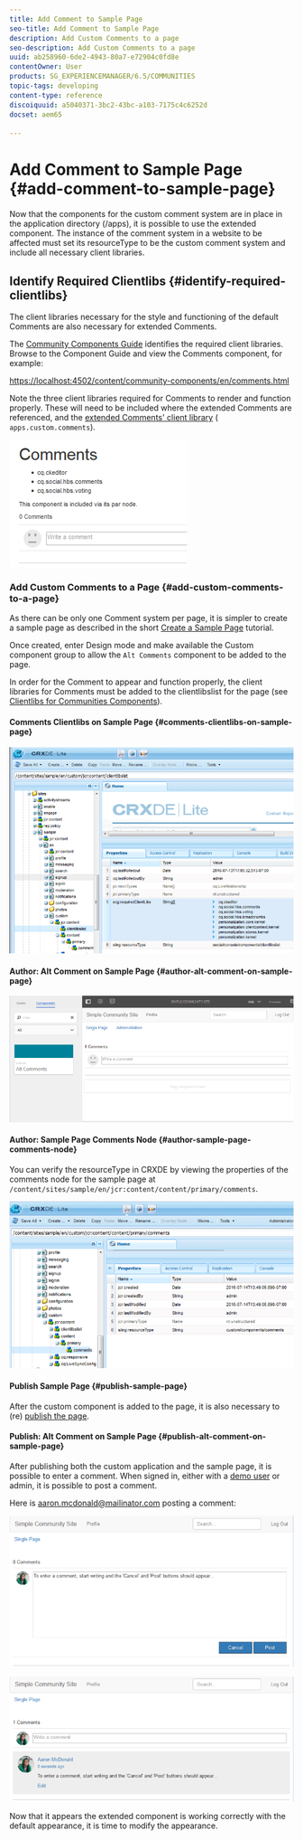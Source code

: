 ```yaml
---
title: Add Comment to Sample Page
seo-title: Add Comment to Sample Page
description: Add Custom Comments to a page
seo-description: Add Custom Comments to a page
uuid: ab258960-6de2-4943-80a7-e72904c0fd8e
contentOwner: User
products: SG_EXPERIENCEMANAGER/6.5/COMMUNITIES
topic-tags: developing
content-type: reference
discoiquuid: a5040371-3bc2-43bc-a103-7175c4c6252d
docset: aem65

---
```


# Add Comment to Sample Page  {#add-comment-to-sample-page}

Now that the components for the custom comment system are in place in the application directory (/apps), it is possible to use the extended component. The instance of the comment system in a website to be affected must set its resourceType to be the custom comment system and include all necessary client libraries.

## Identify Required Clientlibs {#identify-required-clientlibs}

The client libraries necessary for the style and functioning of the default Comments are also necessary for extended Comments.

The [Community Components Guide](/help/communities/components-guide.md) identifies the required client libraries. Browse to the Component Guide and view the Comments component, for example:

[https://localhost:4502/content/community-components/en/comments.html](https://localhost:4502/content/community-components/en/comments.html)

Note the three client libraries required for Comments to render and function properly. These will need to be included where the extended Comments are referenced, and the [extended Comments' client library](/help/communities/extend-create-components.md#create-a-client-library-folder) ( `apps.custom.comments`).

![chlimage_1-47](assets/chlimage_1-47.png)

### Add Custom Comments to a Page {#add-custom-comments-to-a-page}

As there can be only one Comment system per page, it is simpler to create a sample page as described in the short [Create a Sample Page](/help/communities/create-sample-page.md) tutorial.

Once created, enter Design mode and make available the Custom component group to allow the `Alt Comments` component to be added to the page.

In order for the Comment to appear and function properly, the client libraries for Comments must be added to the clientlibslist for the page (see [Clientlibs for Communities Components](/help/communities/clientlibs.md)).

#### Comments Clientlibs on Sample Page {#comments-clientlibs-on-sample-page}

![chlimage_1-48](assets/chlimage_1-48.png)

#### Author: Alt Comment on Sample Page {#author-alt-comment-on-sample-page}

![chlimage_1-49](assets/chlimage_1-49.png)

#### Author: Sample Page Comments Node {#author-sample-page-comments-node}

You can verify the resourceType in CRXDE by viewing the properties of the comments node for the sample page at `/content/sites/sample/en/jcr:content/content/primary/comments`.

![chlimage_1-50](assets/chlimage_1-50.png)

#### Publish Sample Page {#publish-sample-page}

After the custom component is added to the page, it is also necessary to (re) [publish the page](/help/communities/sites-console.md#publishing-the-site).

#### Publish: Alt Comment on Sample Page {#publish-alt-comment-on-sample-page}

After publishing both the custom application and the sample page, it is possible to enter a comment. When signed in, either with a [demo user](/help/communities/tutorials.md#demo-users) or admin, it is possible to post a comment.

Here is aaron.mcdonald@mailinator.com posting a comment:

![chlimage_1-51](assets/chlimage_1-51.png) 

![chlimage_1-52](assets/chlimage_1-52.png)

Now that it appears the extended component is working correctly with the default appearance, it is time to modify the appearance.